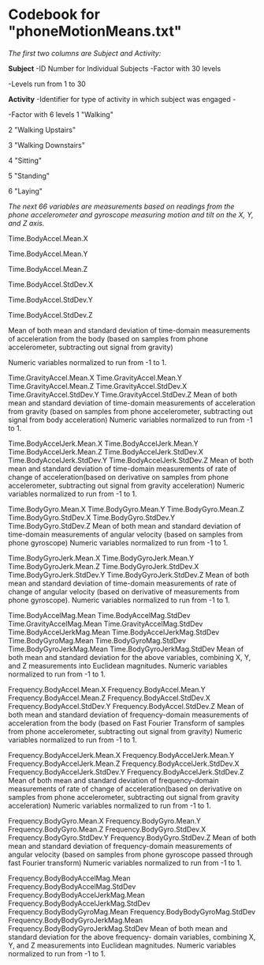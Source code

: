 # Codebook for "phoneMotionMeans.txt"


*The first two columns are Subject and Activity:*

**Subject**
  -ID Number for Individual Subjects
  -Factor with 30 levels

  -Levels run from 1 to 30

**Activity**
  -Identifier for type of activity in which subject was engaged -
 
 -Factor with 6 levels
   1 "Walking"
 
   2 "Walking Upstairs"

   3 "Walking Downstairs"

   4 "Sitting"

   5 "Standing"

   6 "Laying"



*The next 66 variables are measurements based on readings from the  
phone* *accelerometer and gyroscope measuring motion and tilt on the 
X, Y, and Z axis.*

Time.BodyAccel.Mean.X

Time.BodyAccel.Mean.Y

Time.BodyAccel.Mean.Z

Time.BodyAccel.StdDev.X

Time.BodyAccel.StdDev.Y

Time.BodyAccel.StdDev.Z

 Mean of both mean and standard deviation of time-domain measurements of
       acceleration from the body (based on samples from phone 
accelerometer, subtracting out signal from gravity)
 
Numeric variables normalized to run from -1 to 1.



Time.GravityAccel.Mean.X
Time.GravityAccel.Mean.Y
Time.GravityAccel.Mean.Z
Time.GravityAccel.StdDev.X
Time.GravityAccel.StdDev.Y
Time.GravityAccel.StdDev.Z
    Mean of both mean and standard deviation of time-domain measurements of 
    acceleration from gravity (based on samples from phone 
    accelerometer, subtracting out signal from body acceleration)
    Numeric variables normalized to run from -1 to 1.

Time.BodyAccelJerk.Mean.X
Time.BodyAccelJerk.Mean.Y
Time.BodyAccelJerk.Mean.Z
Time.BodyAccelJerk.StdDev.X
Time.BodyAccelJerk.StdDev.Y
Time.BodyAccelJerk.StdDev.Z
    Mean of both mean and standard deviation of time-domain measurements 
    of rate of change of acceleration(based on derivative on samples 
    from phone accelerometer, subtracting out signal from gravity 
    acceleration) 
    Numeric variables normalized to run from -1 to 1.


Time.BodyGyro.Mean.X
Time.BodyGyro.Mean.Y
Time.BodyGyro.Mean.Z
Time.BodyGyro.StdDev.X
Time.BodyGyro.StdDev.Y
Time.BodyGyro.StdDev.Z
    Mean of both mean and standard deviation of time-domain measurements of 
    angular velocity (based on samples from phone gyroscope)
    Numeric variables normalized to run from -1 to 1.

Time.BodyGyroJerk.Mean.X
Time.BodyGyroJerk.Mean.Y
Time.BodyGyroJerk.Mean.Z
Time.BodyGyroJerk.StdDev.X
Time.BodyGyroJerk.StdDev.Y
Time.BodyGyroJerk.StdDev.Z
    Mean of both mean and standard deviation of time-domain measurements of
    rate of change of angular velocity (based on derivative of
    measurements from phone gyroscope).
    Numeric variables normalized to run from -1 to 1.

Time.BodyAccelMag.Mean
Time.BodyAccelMag.StdDev
Time.GravityAccelMag.Mean
Time.GravityAccelMag.StdDev
Time.BodyAccelJerkMag.Mean
Time.BodyAccelJerkMag.StdDev
Time.BodyGyroMag.Mean
Time.BodyGyroMag.StdDev
Time.BodyGyroJerkMag.Mean
Time.BodyGyroJerkMag.StdDev
    Mean of both mean and standard deviation for the above variables, combining
    X, Y, and Z measurements into Euclidean magnitudes.
    Numeric variables normalized to run from -1 to 1.

Frequency.BodyAccel.Mean.X
Frequency.BodyAccel.Mean.Y
Frequency.BodyAccel.Mean.Z
Frequency.BodyAccel.StdDev.X
Frequency.BodyAccel.StdDev.Y
Frequency.BodyAccel.StdDev.Z
    Mean of both mean and standard deviation of frequency-domain measurements of
    acceleration from the body (based on Fast Fourier Transform of
    samples from phone accelerometer, subtracting out signal from gravity)
    Numeric variables normalized to run from -1 to 1.

Frequency.BodyAccelJerk.Mean.X
Frequency.BodyAccelJerk.Mean.Y
Frequency.BodyAccelJerk.Mean.Z
Frequency.BodyAccelJerk.StdDev.X
Frequency.BodyAccelJerk.StdDev.Y
Frequency.BodyAccelJerk.StdDev.Z
    Mean of both mean and standard deviation of frequency-domain measurements
    of rate of change of  acceleration(based on derivative on samples 
    from phone accelerometer, subtracting out signal from gravity 
    acceleration)
    Numeric variables normalized to run from -1 to 1.    

Frequency.BodyGyro.Mean.X
Frequency.BodyGyro.Mean.Y
Frequency.BodyGyro.Mean.Z
Frequency.BodyGyro.StdDev.X
Frequency.BodyGyro.StdDev.Y
Frequency.BodyGyro.StdDev.Z
    Mean of both mean and standard deviation of frequency-domain measurements of 
    angular velocity (based on samples from phone gyroscope passed through
    fast Fourier transform)
    Numeric variables normalized to run from -1 to 1.


Frequency.BodyBodyAccelMag.Mean
Frequency.BodyBodyAccelMag.StdDev
Frequency.BodyBodyAccelJerkMag.Mean
Frequency.BodyBodyAccelJerkMag.StdDev
Frequency.BodyBodyGyroMag.Mean
Frequency.BodyBodyGyroMag.StdDev
Frequency.BodyBodyGyroJerkMag.Mean
Frequency.BodyBodyGyroJerkMag.StdDev
    Mean of both mean and standard deviation for the above frequency-
    domain variables, combining X, Y, and Z measurements into Euclidean 
    magnitudes.
    Numeric variables normalized to run from -1 to 1.














